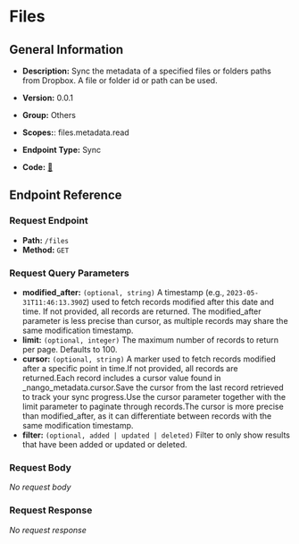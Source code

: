 # Files

## General Information

- **Description:** Sync the metadata of a specified files or folders paths from Dropbox. A file or folder id or path can be used.

- **Version:** 0.0.1
- **Group:** Others
- **Scopes:**: files.metadata.read
- **Endpoint Type:** Sync
- **Code:** [🔗](https://github.com/NangoHQ/integration-templates/tree/main/integrations/dropbox/syncs/files.ts)

## Endpoint Reference

### Request Endpoint

- **Path:** `/files`
- **Method:** `GET`

### Request Query Parameters

- **modified_after:** `(optional, string)` A timestamp (e.g., `2023-05-31T11:46:13.390Z`) used to fetch records modified after this date and time. If not provided, all records are returned. The modified_after parameter is less precise than cursor, as multiple records may share the same modification timestamp.
- **limit:** `(optional, integer)` The maximum number of records to return per page. Defaults to 100.
- **cursor:** `(optional, string)` A marker used to fetch records modified after a specific point in time.If not provided, all records are returned.Each record includes a cursor value found in _nango_metadata.cursor.Save the cursor from the last record retrieved to track your sync progress.Use the cursor parameter together with the limit parameter to paginate through records.The cursor is more precise than modified_after, as it can differentiate between records with the same modification timestamp.
- **filter:** `(optional, added | updated | deleted)` Filter to only show results that have been added or updated or deleted.

### Request Body

_No request body_

### Request Response

_No request response_
